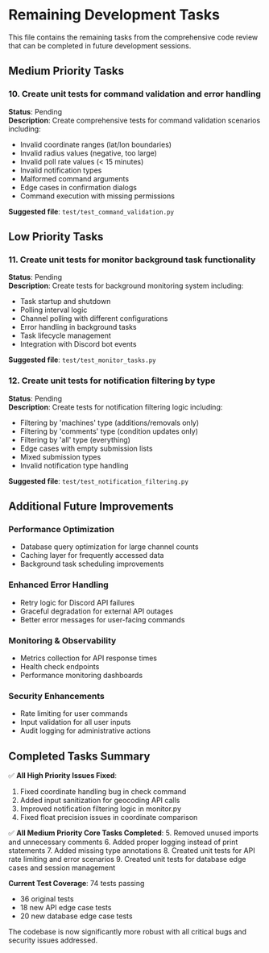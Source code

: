 # Remaining Development Tasks

This file contains the remaining tasks from the comprehensive code review that can be completed in future development sessions.

## Medium Priority Tasks

### 10. Create unit tests for command validation and error handling
**Status**: Pending  
**Description**: Create comprehensive tests for command validation scenarios including:
- Invalid coordinate ranges (lat/lon boundaries)
- Invalid radius values (negative, too large)
- Invalid poll rate values (< 15 minutes)
- Invalid notification types
- Malformed command arguments
- Edge cases in confirmation dialogs
- Command execution with missing permissions

**Suggested file**: `test/test_command_validation.py`

## Low Priority Tasks

### 11. Create unit tests for monitor background task functionality
**Status**: Pending  
**Description**: Create tests for background monitoring system including:
- Task startup and shutdown
- Polling interval logic
- Channel polling with different configurations
- Error handling in background tasks
- Task lifecycle management
- Integration with Discord bot events

**Suggested file**: `test/test_monitor_tasks.py`

### 12. Create unit tests for notification filtering by type
**Status**: Pending  
**Description**: Create tests for notification filtering logic including:
- Filtering by 'machines' type (additions/removals only)
- Filtering by 'comments' type (condition updates only)
- Filtering by 'all' type (everything)
- Edge cases with empty submission lists
- Mixed submission types
- Invalid notification type handling

**Suggested file**: `test/test_notification_filtering.py`

## Additional Future Improvements

### Performance Optimization
- Database query optimization for large channel counts
- Caching layer for frequently accessed data
- Background task scheduling improvements

### Enhanced Error Handling
- Retry logic for Discord API failures
- Graceful degradation for external API outages
- Better error messages for user-facing commands

### Monitoring & Observability
- Metrics collection for API response times
- Health check endpoints
- Performance monitoring dashboards

### Security Enhancements
- Rate limiting for user commands
- Input validation for all user inputs
- Audit logging for administrative actions

## Completed Tasks Summary

✅ **All High Priority Issues Fixed**:
1. Fixed coordinate handling bug in check command
2. Added input sanitization for geocoding API calls  
3. Improved notification filtering logic in monitor.py
4. Fixed float precision issues in coordinate comparison

✅ **All Medium Priority Core Tasks Completed**:
5. Removed unused imports and unnecessary comments
6. Added proper logging instead of print statements
7. Added missing type annotations
8. Created unit tests for API rate limiting and error scenarios
9. Created unit tests for database edge cases and session management

**Current Test Coverage**: 74 tests passing
- 36 original tests
- 18 new API edge case tests  
- 20 new database edge case tests

The codebase is now significantly more robust with all critical bugs and security issues addressed.